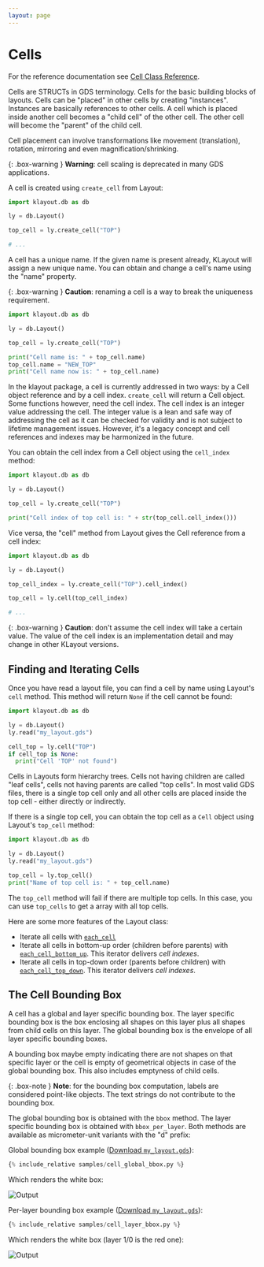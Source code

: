 ```yaml
---
layout: page
---
```


# Cells

For the reference documentation see [Cell Class Reference](https://www.klayout.org/doc-qt5/code/class_Cell.html).

Cells are STRUCTs in GDS terminology. Cells for the basic building blocks of layouts. Cells can be "placed" in 
other cells by creating "instances". Instances are basically references to other cells. A cell which is placed inside 
another cell becomes a "child cell" of the other cell. The other cell will become the "parent" of the child cell.

Cell placement can involve transformations like movement (translation), rotation, mirroring and even magnification/shrinking.

{: .box-warning }
**Warning**: cell scaling is deprecated in many GDS applications.

A cell is created using `create_cell` from Layout:

```python
import klayout.db as db

ly = db.Layout()

top_cell = ly.create_cell("TOP")

# ... 
```

A cell has a unique name. If the given name is present already, KLayout will assign a new unique name.
You can obtain and change a cell's name using the "name" property.

{: .box-warning }
**Caution**: renaming a cell is a way to break the uniqueness requirement.

```python
import klayout.db as db

ly = db.Layout()

top_cell = ly.create_cell("TOP")

print("Cell name is: " + top_cell.name)
top_cell.name = "NEW_TOP"
print("Cell name now is: " + top_cell.name)
```

In the klayout package, a cell is currently addressed in two ways: by a Cell object reference 
and by a cell index. `create_cell` will return a Cell object. Some functions however, need the 
cell index. The cell index is an integer value addressing the cell. The integer value is a lean and
safe way of addressing the cell as it can be checked for validity and is not subject to lifetime
management issues. However, it's a legacy concept and cell references and indexes may be harmonized
in the future.

You can obtain the cell index from a Cell object using the `cell_index` method:

```python
import klayout.db as db

ly = db.Layout()

top_cell = ly.create_cell("TOP")

print("Cell index of top cell is: " + str(top_cell.cell_index()))
```

Vice versa, the "cell" method from Layout gives the Cell reference from a cell index:

```python
import klayout.db as db

ly = db.Layout()

top_cell_index = ly.create_cell("TOP").cell_index()

top_cell = ly.cell(top_cell_index)

# ...
```

{: .box-warning }
**Caution**: don't assume the cell index will take a certain value. The value of the cell index is an implementation detail and
may change in other KLayout versions.

## Finding and Iterating Cells 

Once you have read a layout file, you can find a cell by name using Layout's `cell` method. This method will
return `None` if the cell cannot be found:

```python
import klayout.db as db

ly = db.Layout()
ly.read("my_layout.gds")

cell_top = ly.cell("TOP")
if cell_top is None:
  print("Cell 'TOP' not found")
```

Cells in Layouts form hierarchy trees. Cells not having children are called "leaf cells", cells not having parents are called "top cells".
In most valid GDS files, there is a single top cell only and all other cells are placed inside the top cell - either directly
or indirectly.

If there is a single top cell, you can obtain the top cell as a `Cell` object using Layout's `top_cell` method:

```python
import klayout.db as db

ly = db.Layout()
ly.read("my_layout.gds")

top_cell = ly.top_cell()
print("Name of top cell is: " + top_cell.name)
```

The `top_cell` method will fail if there are multiple top cells. In this case, you can use `top_cells` to get a array with all 
top cells.

Here are some more features of the Layout class:
 * Iterate all cells with [`each_cell`](https://www.klayout.org/doc-qt5/code/class_Layout.html#method54)
 * Iterate all cells in bottom-up order (children before parents) with [`each_cell_bottom_up`](https://www.klayout.org/doc-qt5/code/class_Layout.html#method55). This iterator delivers *cell indexes*.
 * Iterate all cells in top-down order (parents before children) with [`each_cell_top_down`](https://www.klayout.org/doc-qt5/code/class_Layout.html#method55). This iterator delivers *cell indexes*.

## The Cell Bounding Box

A cell has a global and layer specific bounding box. The layer specific bounding box is the box enclosing all shapes on this layer plus
all shapes from child cells on this layer. The global bounding box is the envelope of all layer specific bounding boxes.

A bounding box maybe empty indicating there are not shapes on that specific layer or the cell is empty of geometrical
objects in case of the global bounding box. This also includes emptyness of child cells.

{: .box-note }
**Note**: for the bounding box computation, labels are considered point-like objects. The text strings do not contribute to 
the bounding box.

The global bounding box is obtained with the `bbox` method. The layer specific bounding box is
obtained with `bbox_per_layer`. Both methods are available as micrometer-unit variants with the "d" prefix:

Global bounding box example ([Download `my_layout.gds`](../samples/my_layout.gds)):
```python
{% include_relative samples/cell_global_bbox.py %}
```

Which renders the white box:

![Output](../samples/cell_global_bbox.png)

Per-layer bounding box example ([Download `my_layout.gds`](../samples/my_layout.gds)):
```python
{% include_relative samples/cell_layer_bbox.py %}
```

Which renders the white box (layer 1/0 is the red one):

![Output](../samples/cell_layer_bbox.png)

